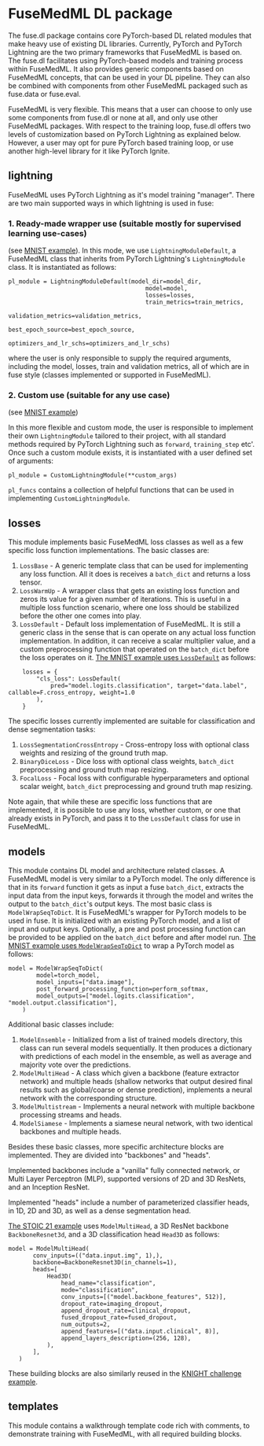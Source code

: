 # FuseMedML DL package

The fuse.dl package contains core PyTorch-based DL related modules that make heavy use of existing DL libraries. Currently, PyTorch and PyTorch Lightning are the two primary frameworks that FuseMedML is based on.
The fuse.dl facilitates using PyTorch-based models and training process within FuseMedML. It also provides generic components based on FuseMedML concepts, that can be used in your DL pipeline. They can also be combined with components from other FuseMedML packaged such as fuse.data or fuse.eval.

FuseMedML is very flexible. This means that a user can choose to only use some components from fuse.dl or none at all, and only use other FuseMedML packages. With respect to the training loop, fuse.dl offers two levels of customization based on PyTorch Lightning as explained below. However, a user may opt for pure PyTorch based training loop, or use another high-level library for it like PyTorch Ignite.

## lightning
FuseMedML uses PyTorch Lightning as it's model training "manager".
There are two main supported ways in which lightning is used in fuse:
### 1. Ready-made wrapper use (suitable mostly for supervised learning use-cases)
(see [MNIST example](../../fuse_examples/imaging/classification/mnist/simple_mnist_starter.py)).
In this mode, we use `LightningModuleDefault`, a FuseMedML class that inherits from PyTorch Lightning's `LightningModule` class. It is instantiated as follows:

```
pl_module = LightningModuleDefault(model_dir=model_dir,
                                       model=model,
                                       losses=losses,
                                       train_metrics=train_metrics,
                                       validation_metrics=validation_metrics,
                                       best_epoch_source=best_epoch_source,
                                       optimizers_and_lr_schs=optimizers_and_lr_schs)
```
where the user is only responsible to supply the required arguments, including the model, losses, train and validation metrics, all of which are in fuse style (classes implemented or supported in FuseMedML).


### 2. Custom use (suitable for any use case)
(see [MNIST example](../../fuse_examples/imaging/classification/mnist/run_mnist_custom_pl_imp.py))

In this more flexible and custom mode, the user is responsible to implement their own `LightningModule` tailored to their project, with all standard methods required by PyTorch Lightning such as `forward`, `training_step` etc'.
Once such a custom module exists, it is instantiated with a user defined set of arguments:
```
pl_module = CustomLightningModule(**custom_args)
```

`pl_funcs` contains a collection of helpful functions that can be used in implementing `CustomLightningModule`.

## losses
This module implements basic FuseMedML loss classes as well as a few specific loss function implementations.
The basic classes are:
1. `LossBase` - A generic template class that can be used for implementing any loss function. All it does is receives a `batch_dict` and returns a loss tensor.
2. `LossWarmUp` - A wrapper class that gets an existing loss function and zeros its value for a given number of iterations. This is useful in a multiple loss function scenario, where one loss should be stabilized before the other one comes into play.
3. `LossDefault` - Default loss implementation of FuseMedML. It is still a generic class in the sense that is can operate on any actual loss function implementation. In addition, it can receive a scalar multiplier value, and a custom preprocessing function that operated on the `batch_dict` before the loss operates on it.
[The MNIST example uses `LossDefault`](../../fuse_examples/imaging/classification/mnist/simple_mnist_starter.py) as follows:

```
    losses = {
        "cls_loss": LossDefault(
            pred="model.logits.classification", target="data.label", callable=F.cross_entropy, weight=1.0
        ),
    }
```

The specific losses currently implemented are suitable for classification and dense segmentation tasks:
1. `LossSegmentationCrossEntropy` - Cross-entropy loss with optional class weights and resizing of the ground truth map.
2. `BinaryDiceLoss` - Dice loss with optional class weights, `batch_dict` preprocessing and ground truth map resizing.
3. `FocalLoss` - Focal loss with configurable hyperparameters and optional scalar weight, `batch_dict` preprocessing and ground truth map resizing.

Note again, that while these are specific loss functions that are implemented, it is possible to use any loss, whether custom, or one that already exists in PyTorch, and pass it to the `LossDefault` class for use in FuseMedML.

## models
This module contains DL model and architecture related classes. A FuseMedML model is very similar to a PyTorch model. The only difference is that in its `forward` function it gets as input a fuse `batch_dict`, extracts the input data from the input keys, forwards it through the model and writes the output to the `batch_dict`'s output keys.
The most basic class is `ModelWrapSeqToDict`. It is FuseMedML's wrapper for PyTorch models to be used in fuse. It is initialized with an existing PyTorch model, and a list of input and output keys.
Optionally, a pre and post processing function can be provided to be applied on the `batch_dict` before and after model run.
[The MNIST example uses `ModelWrapSeqToDict`](../../fuse_examples/imaging/classification/mnist/simple_mnist_starter.py) to wrap a PyTorch model as follows:

```
model = ModelWrapSeqToDict(
        model=torch_model,
        model_inputs=["data.image"],
        post_forward_processing_function=perform_softmax,
        model_outputs=["model.logits.classification", "model.output.classification"],
    )
```

 Additional basic classes include:
 1. `ModelEnsemble` - Initialized from a list of trained models directory, this class can run several models sequentially. It then produces a dictionary with predictions of each model in the ensemble, as well as average and majority vote over the predictions.
 2. `ModelMultiHead` - A class which given a backbone (feature extractor network) and multiple heads (shallow networks that output desired final results such as global/coarse or dense prediction), implements a neural network with the corresponding structure.
 3. `ModelMultistream` - Implements a neural network with multiple backbone processing streams and heads.
 4. `ModelSiamese` - Implements a siamese neural network, with two identical backbones and multiple heads.

Besides these basic classes, more specific architecture blocks are implemented. They are divided into "backbones" and "heads".

Implemented backbones include a "vanilla" fully connected network, or Multi Layer Perceptron (MLP), supported versions of 2D and 3D ResNets, and an Inception ResNet.

Implemented "heads" include a number of parameterized classifier heads, in 1D, 2D and 3D, as well as a dense segmentation head.

[The STOIC 21 example](../../fuse_examples/imaging/classification/stoic21/runner_stoic21.py) uses `ModelMultiHead`, a 3D ResNet backbone `BackboneResnet3d`, and a 3D classification head `Head3D` as follows:
 ```
 model = ModelMultiHead(
        conv_inputs=(("data.input.img", 1),),
        backbone=BackboneResnet3D(in_channels=1),
        heads=[
            Head3D(
                head_name="classification",
                mode="classification",
                conv_inputs=[("model.backbone_features", 512)],
                dropout_rate=imaging_dropout,
                append_dropout_rate=clinical_dropout,
                fused_dropout_rate=fused_dropout,
                num_outputs=2,
                append_features=[("data.input.clinical", 8)],
                append_layers_description=(256, 128),
            ),
        ],
    )
 ```
These building blocks are also similarly reused in the [KNIGHT challenge example](../../fuse_examples/imaging/classification/knight/baseline/fuse_baseline.py).


## templates
This module contains a walkthrough template code rich with comments, to demonstrate training with FuseMedML, with all required building blocks.
